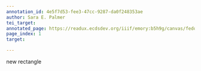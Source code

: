 ```yaml
---
annotation_id: 4e5f7d53-fee3-47cc-9287-da0f248353ae
author: Sara E. Palmer
tei_target: 
annotated_page: https://readux.ecdsdev.org/iiif/emory:b5h9g/canvas/fedora:emory:pchch
page_index: 1
target: 

---
```

<p>new rectangle</p>